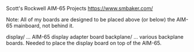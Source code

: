 Scott's Rockwell AIM-65 Projects
https://www.smbaker.com/

Note: All of my boards are designed to be placed above (or below) the AIM-65 mainboard,
not behind it.

display/ ... AIM-65 display adapter board
backplane/ ... various backplane boards. Needed to place the display board on top of the AIM-65.
